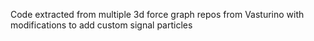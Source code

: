 Code extracted from multiple 3d force graph repos from Vasturino with modifications to add custom signal particles
